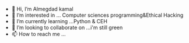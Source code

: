 - 👋 Hi, I’m Almegdad kamal
- 👀 I’m interested in ... Computer sciences programming&Ethical Hacking
- 🌱 I’m currently learning ...Python & CEH
- 💞️ I’m looking to collaborate on ...i'm still green
- 📫 How to reach me ...

<!---
Mmog12/Mmog12 is a ✨ special ✨ repository because its `README.md` (this file) appears on your GitHub profile.
You can click the Preview link to take a look at your changes.
--->
